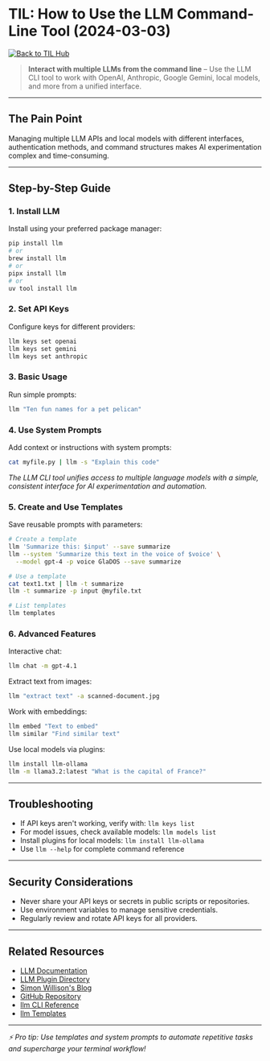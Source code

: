 # TIL: How to Use the LLM Command-Line Tool (2024-03-03)

[![Back to TIL Hub](https://img.shields.io/badge/←%20Back%20to-TIL%20Hub-blue?style=for-the-badge)](README.md)

> **Interact with multiple LLMs from the command line** – Use the LLM CLI tool to work with OpenAI, Anthropic, Google Gemini, local models, and more from a unified interface.

---

## The Pain Point

Managing multiple LLM APIs and local models with different interfaces, authentication methods, and command structures makes AI experimentation complex and time-consuming.

---

## Step-by-Step Guide

### 1. Install LLM

Install using your preferred package manager:

```bash
pip install llm
# or
brew install llm
# or
pipx install llm
# or
uv tool install llm
```

### 2. Set API Keys

Configure keys for different providers:

```bash
llm keys set openai
llm keys set gemini
llm keys set anthropic
```

### 3. Basic Usage

Run simple prompts:

```bash
llm "Ten fun names for a pet pelican"
```

### 4. Use System Prompts

Add context or instructions with system prompts:

```bash
cat myfile.py | llm -s "Explain this code"
```

*The LLM CLI tool unifies access to multiple language models with a simple, consistent interface for AI experimentation and automation.*

### 5. Create and Use Templates

Save reusable prompts with parameters:

```bash
# Create a template
llm 'Summarize this: $input' --save summarize
llm --system 'Summarize this text in the voice of $voice' \
  --model gpt-4 -p voice GlaDOS --save summarize

# Use a template
cat text1.txt | llm -t summarize
llm -t summarize -p input @myfile.txt

# List templates
llm templates
```

### 6. Advanced Features

Interactive chat:

```bash
llm chat -m gpt-4.1
```

Extract text from images:

```bash
llm "extract text" -a scanned-document.jpg
```

Work with embeddings:

```bash
llm embed "Text to embed"
llm similar "Find similar text"
```

Use local models via plugins:

```bash
llm install llm-ollama
llm -m llama3.2:latest "What is the capital of France?"
```

---

## Troubleshooting

- If API keys aren't working, verify with: `llm keys list`
- For model issues, check available models: `llm models list`
- Install plugins for local models: `llm install llm-ollama`
- Use `llm --help` for complete command reference

---

## Security Considerations

- Never share your API keys or secrets in public scripts or repositories.
- Use environment variables to manage sensitive credentials.
- Regularly review and rotate API keys for all providers.

---

## Related Resources

- [LLM Documentation](https://llm.datasette.io/)
- [LLM Plugin Directory](https://llm.datasette.io/en/stable/plugins/directory.html)
- [Simon Willison's Blog](https://simonwillison.net/tags/llm/)
- [GitHub Repository](https://github.com/simonw/llm)
- [llm CLI Reference](https://llm.datasette.io/en/stable/help.html)
- [llm Templates](https://llm.datasette.io/en/stable/templates.html)

---

*⚡ Pro tip: Use templates and system prompts to automate repetitive tasks and supercharge your terminal workflow!*
